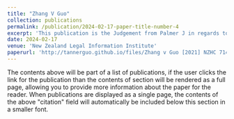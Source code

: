 ```yaml
---
title: "Zhang V Guo"
collection: publications
permalink: /publication/2024-02-17-paper-title-number-4
excerpt: 'This publication is the Judgement from Palmer J in regards to NZHC714'
date: 2024-02-17
venue: 'New Zealand Legal Information Institute'
paperurl: 'http://tannerguo.github.io/files/Zhang v Guo [2021] NZHC 714 (7 April 2021).pdf'
---
```


The contents above will be part of a list of publications, if the user clicks the link for the publication than the contents of section will be rendered as a full page, allowing you to provide more information about the paper for the reader. When publications are displayed as a single page, the contents of the above "citation" field will automatically be included below this section in a smaller font.
